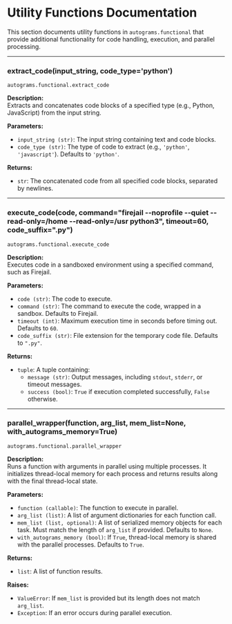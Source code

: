 # Utility Functions Documentation

This section documents utility functions in `autograms.functional` that provide additional functionality for code handling, execution, and parallel processing.

---

### **extract_code(input_string, code_type='python')**
`autograms.functional.extract_code`

**Description:**  
Extracts and concatenates code blocks of a specified type (e.g., Python, JavaScript) from the input string.

**Parameters:**  
- `input_string (str)`: The input string containing text and code blocks.  
- `code_type (str)`: The type of code to extract (e.g., `'python'`, `'javascript'`). Defaults to `'python'`.

**Returns:**  
- `str`: The concatenated code from all specified code blocks, separated by newlines.

---

### **execute_code(code, command="firejail --noprofile --quiet --read-only=/home --read-only=/usr python3", timeout=60, code_suffix=".py")**
`autograms.functional.execute_code`

**Description:**  
Executes code in a sandboxed environment using a specified command, such as Firejail.

**Parameters:**  
- `code (str)`: The code to execute.  
- `command (str)`: The command to execute the code, wrapped in a sandbox. Defaults to Firejail.  
- `timeout (int)`: Maximum execution time in seconds before timing out. Defaults to `60`.  
- `code_suffix (str)`: File extension for the temporary code file. Defaults to `".py"`.

**Returns:**  
- `tuple`: A tuple containing:
  - `message (str)`: Output messages, including `stdout`, `stderr`, or timeout messages.  
  - `success (bool)`: `True` if execution completed successfully, `False` otherwise.

---

### **parallel_wrapper(function, arg_list, mem_list=None, with_autograms_memory=True)**
`autograms.functional.parallel_wrapper`

**Description:**  
Runs a function with arguments in parallel using multiple processes. It initializes thread-local memory for each process and returns results along with the final thread-local state.

**Parameters:**  
- `function (callable)`: The function to execute in parallel.  
- `arg_list (list)`: A list of argument dictionaries for each function call.  
- `mem_list (list, optional)`: A list of serialized memory objects for each task. Must match the length of `arg_list` if provided. Defaults to `None`.  
- `with_autograms_memory (bool)`: If `True`, thread-local memory is shared with the parallel processes. Defaults to `True`.

**Returns:**  
- `list`: A list of function results.

**Raises:**  
- `ValueError`: If `mem_list` is provided but its length does not match `arg_list`.  
- `Exception`: If an error occurs during parallel execution.
